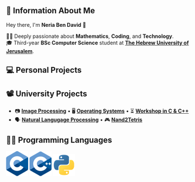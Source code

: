## 🙇 Information About Me 

Hey there, I'm **Neria Ben David** 👋  


👨‍🔬 Deeply passionate about **Mathematics**, **Coding**, and **Technology**.   
🎓 Third-year **BSc Computer Science** student at **[The Hebrew University of Jerusalem](https://en.huji.ac.il/)**.
##

## 💻 Personal Projects  

## 📽️ University Projects  
-  📷 [**Image Processing**](https://github.com/neriabd/ImageProcessing)  • 🖥️ [**Operating Systems**](https://github.com/neriabd/OperatingSystems) • ⏳ [**Workshop in C & C++**](https://github.com/neriabd/Workshop-C-CPP)
-  🗣️ [**Natural Langugage Processing**](https://github.com/neriabd/Natural-Language-Processing) • 🎮 [**Nand2Tetris**](https://github.com/neriabd/Nand2Tetris/tree/main)
##
## 👨‍💻 Programming Languages


[![C Icon](logos/c.png)](https://en.wikipedia.org/wiki/C_(programming_language))
[![CPP Icon](logos/cpp.png)](https://en.wikipedia.org/wiki/C%2B%2B)
[![Python Icon](logos/python.png)](https://www.python.org)

<!--
**neriabd/neriabd** is a ✨ _special_ ✨ repository because its `README.md` (this file) appears on your GitHub profile.

Here are some ideas to get you started:

- 🔭 I’m currently working on ...
- 🌱 I’m currently learning ...
- 👯 I’m looking to collaborate on ...
- 🤔 I’m looking for help with ...
- 💬 Ask me about ...
- 📫 How to reach me: ...
- 😄 Pronouns: ...
- ⚡ Fun fact: ...
-->
